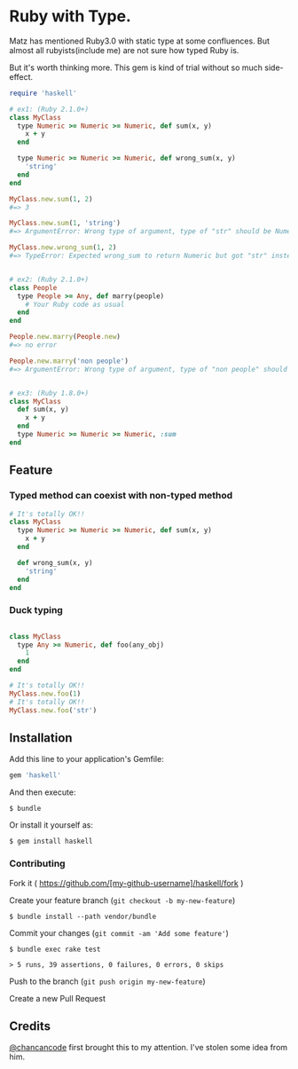 # Ruby with Type.

Matz has mentioned Ruby3.0 with static type at some confluences. But almost all rubyists(include me) are not sure how typed Ruby is.

But it's worth thinking more. This gem is kind of trial without so much side-effect.

```rb
require 'haskell'

# ex1: (Ruby 2.1.0+)
class MyClass
  type Numeric >= Numeric >= Numeric, def sum(x, y)
    x + y
  end

  type Numeric >= Numeric >= Numeric, def wrong_sum(x, y)
    'string'
  end
end

MyClass.new.sum(1, 2)
#=> 3

MyClass.new.sum(1, 'string')
#=> ArgumentError: Wrong type of argument, type of "str" should be Numeric

MyClass.new.wrong_sum(1, 2)
#=> TypeError: Expected wrong_sum to return Numeric but got "str" instead


# ex2: (Ruby 2.1.0+)
class People
  type People >= Any, def marry(people)
    # Your Ruby code as usual
  end
end

People.new.marry(People.new)
#=> no error

People.new.marry('non people')
#=> ArgumentError: Wrong type of argument, type of "non people" should be People


# ex3: (Ruby 1.8.0+)
class MyClass
  def sum(x, y)
    x + y
  end
  type Numeric >= Numeric >= Numeric, :sum
end
```

## Feature
### Typed method can coexist with non-typed method

```ruby
# It's totally OK!!
class MyClass
  type Numeric >= Numeric >= Numeric, def sum(x, y)
    x + y
  end

  def wrong_sum(x, y)
    'string'
  end
end
```

### Duck typing

```ruby

class MyClass
  type Any >= Numeric, def foo(any_obj)
    1
  end
end

# It's totally OK!!
MyClass.new.foo(1)
# It's totally OK!!
MyClass.new.foo('str')
```

## Installation

Add this line to your application's Gemfile:

```ruby
gem 'haskell'
```

And then execute:

    $ bundle

Or install it yourself as:

    $ gem install haskell


### Contributing

Fork it ( https://github.com/[my-github-username]/haskell/fork )

Create your feature branch (`git checkout -b my-new-feature`)

    $ bundle install --path vendor/bundle

Commit your changes (`git commit -am 'Add some feature'`)

    $ bundle exec rake test

    > 5 runs, 39 assertions, 0 failures, 0 errors, 0 skips

Push to the branch (`git push origin my-new-feature`)

Create a new Pull Request

## Credits
[@chancancode](https://github.com/chancancode) first brought this to my attention. I've stolen some idea from him.
